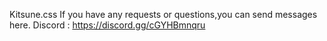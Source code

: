 Kitsune.css
If you have any requests or questions,you can send messages here.
Discord : https://discord.gg/cGYHBmnqru
